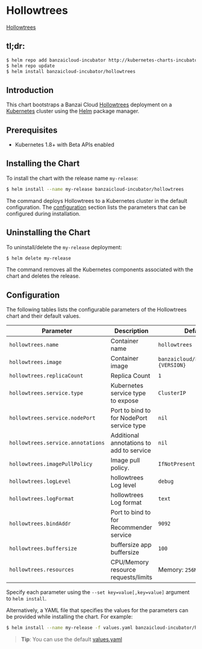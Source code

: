 # Hollowtrees 

[Hollowtrees](https://github.com/banzaicloud/hollowtrees) 

## tl;dr:

```bash
$ helm repo add banzaicloud-incubator http://kubernetes-charts-incubator.banzaicloud.com
$ helm repo update
$ helm install banzaicloud-incubator/hollowtrees
```

## Introduction

This chart bootstraps a Banzai Cloud  [Hollowtrees](https://github.com/banzaicloud/banzai-charts/incubator/Hollowtrees) deployment on a [Kubernetes](http://kubernetes.io) cluster using the [Helm](https://helm.sh) package manager.

## Prerequisites

- Kubernetes 1.8+ with Beta APIs enabled

## Installing the Chart

To install the chart with the release name `my-release`:

```bash
$ helm install --name my-release banzaicloud-incubator/hollowtrees
```

The command deploys Hollowtrees to a Kubernetes cluster in the default configuration. The [configuration](#configuration) section lists the parameters that can be configured during installation.

## Uninstalling the Chart

To uninstall/delete the `my-release` deployment:

```bash
$ helm delete my-release
```

The command removes all the Kubernetes components associated with the chart and deletes the release.

## Configuration

The following tables lists the configurable parameters of the Hollowtrees chart and their default values.

|               Parameter             |                Description                  |                  Default              |
| ----------------------------------- | ------------------------------------------- | ------------------------------------- |
| `hollowtrees.name`                  | Container name                              | `hollowtrees`                         |
| `hollowtrees.image`                 | Container image                             | `banzaicloud/hollowtrees:{VERSION}`   |
| `hollowtrees.replicaCount`          | Replica Count                               | `1`                                   |
| `hollowtrees.service.type`          | Kubernetes service type to expose           | `ClusterIP`                           |
| `hollowtrees.service.nodePort`      | Port to bind to for NodePort service type   | `nil`                                 |
| `hollowtrees.service.annotations`   | Additional annotations to add to service    | `nil`                                 |
| `hollowtrees.imagePullPolicy`       | Image pull policy.                          | `IfNotPresent`                        |
| `hollowtrees.logLevel`              | hollowtrees Log level                       | `debug`                               |
| `hollowtrees.logFormat`             | hollowtrees Log format                      | `text`                                |
| `hollowtrees.bindAddr`              | Port to bind to for Recommender service     | `9092`                                |
| `hollowtrees.buffersize`            | buffersize app buffersize                   | `100`                                 |
| `hollowtrees.resources`             | CPU/Memory resource requests/limits         | Memory: `256Mi`, CPU: `100m`          |
      
Specify each parameter using the `--set key=value[,key=value]` argument to `helm install`. 

Alternatively, a YAML file that specifies the values for the parameters can be provided while installing the chart. For example:

```bash
$ helm install --name my-release -f values.yaml banzaicloud-incubator/hollowtrees
```

> **Tip**: You can use the default [values.yaml](values.yaml)


```
